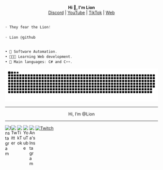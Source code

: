 <p align='center'>
  <b>Hi 👋, I'm Lion</b><br>
  <a href="https://discord.gg/stoppados">Discord</a> |
  <a href="https://www.youtube.com/channel/UCmxl6u47AZmJC1x7RC_JdCw">YouTube</a> |
  <a href="https://www.tiktok.com/@lionfivem">TikTok</a> |
   <a href="https://fir3.cc/lion7">Web</a> 



```py

◦ They fear the Lion!

◦ Lion @github

```
```csharp

• 🤖 Software Automation.
• 👨🏻‍💻 Learning Web development.
• 🌟 Main languages: C# and C++.
```

<div align="center">
  <img  src="https://github.com/1999AZZAR/1999AZZAR/blob/main/resources/img/grid-snake.svg"
       alt="snake" /></a>
</div>


--------------------------------------
										
 <p align="center"> Hi, I’m @Lion

--------------------------------------
<a href="https://simpleicons.now.sh/twitch/6366f1">
  <img align="center" alt="Twitch" width="20px" src="https://simpleicons.vercel.app/twitch/6366f1" />
</a>
<a href="https://simpleicons.vercel.app/instagram/6366f1">
  <img align="left" alt="Instagram" width="20px" src="https://simpleicons.vercel.app/instagram/6366f1" />
</a>
<a href="https://simpleicons.vercel.app/twitter/6366f1">
  <img align="left" alt="Twitter" width="20px" src="https://simpleicons.vercel.app/twitter/6366f1" />
</a>
<a href="https://simpleicons.vercel.app/tiktok/6366f1">
  <img align="left" alt="TikTok" width="20px" src="https://simpleicons.vercel.app/tiktok/6366f1" />
</a>
<a href="https://simpleicons.vercel.app/youtube/6366f1">
  <img align="left" alt="YouTube" width="20px" src="https://simpleicons.vercel.app/youtube/6366f1" />
</a>
<a href="https://instagra.com/anawhty">
  <img align="left" alt="Ana's Instagram" width="20px" src="https://simpleicons.vercel.app/instagram/6366f1" />
</a>
